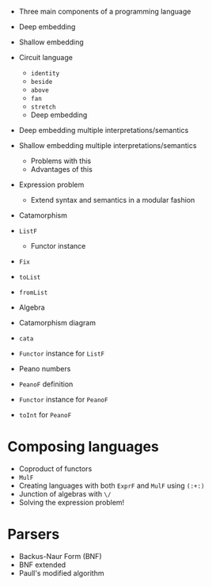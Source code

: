 - Three main components of a programming language
- Deep embedding
- Shallow embedding
- Circuit language
    - `identity`
    - `beside`
    - `above`
    - `fan`
    - `stretch`
    - Deep embedding

- Deep embedding multiple interpretations/semantics
- Shallow embedding multiple interpretations/semantics
    - Problems with this
    - Advantages of this

- Expression problem
    - Extend syntax and semantics in a modular fashion
- Catamorphism
- `ListF`
    - Functor instance
- `Fix`
- `toList`
- `fromList`
- Algebra
- Catamorphism diagram
- `cata`

- `Functor` instance for `ListF`
- Peano numbers
- `PeanoF` definition
- `Functor` instance for `PeanoF`
- `toInt` for `PeanoF`

# Composing languages

- Coproduct of functors
- `MulF`
- Creating languages with both `ExprF` and `MulF` using `(:+:)`
- Junction of algebras with `\/`
- Solving the expression problem!

# Parsers

- Backus-Naur Form (BNF)
- BNF extended
- Paull's modified algorithm
